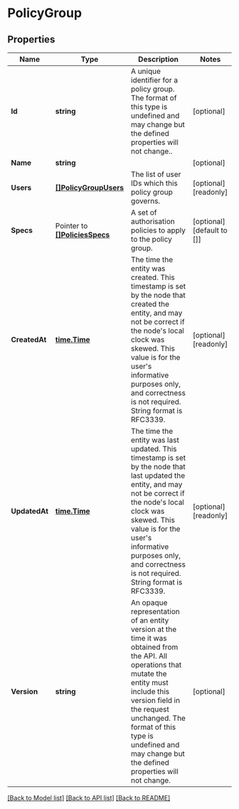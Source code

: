 # PolicyGroup

## Properties

Name | Type | Description | Notes
------------ | ------------- | ------------- | -------------
**Id** | **string** | A unique identifier for a policy group. The format of this type is undefined and may change but the defined properties will not change..  | [optional] 
**Name** | **string** |  | [optional] 
**Users** | [**[]PolicyGroupUsers**](PolicyGroup_users.md) | The list of user IDs which this policy group governs. | [optional] [readonly] 
**Specs** | Pointer to [**[]PoliciesSpecs**](_policies_specs.md) | A set of authorisation policies to apply to the policy group. | [optional] [default to []]
**CreatedAt** | [**time.Time**](time.Time.md) | The time the entity was created. This timestamp is set by the node that created the entity, and may not be correct if the node&#39;s local clock was skewed. This value is for the user&#39;s informative purposes only, and correctness is not required. String format is RFC3339.  | [optional] [readonly] 
**UpdatedAt** | [**time.Time**](time.Time.md) | The time the entity was last updated. This timestamp is set by the node that last updated the entity, and may not be correct if the node&#39;s local clock was skewed. This value is for the user&#39;s informative purposes only, and correctness is not required. String format is RFC3339.  | [optional] [readonly] 
**Version** | **string** | An opaque representation of an entity version at the time it was obtained from the API. All operations that mutate the entity must include this version field in the request unchanged. The format of this type is undefined and may change but the defined properties will not change.  | [optional] 

[[Back to Model list]](../README.md#documentation-for-models) [[Back to API list]](../README.md#documentation-for-api-endpoints) [[Back to README]](../README.md)


